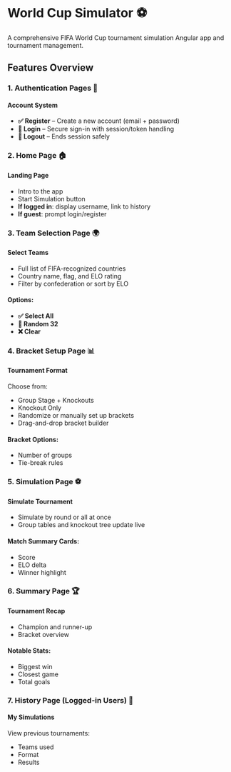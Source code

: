 # World Cup Simulator ⚽

A comprehensive FIFA World Cup tournament simulation Angular app and tournament management.

## Features Overview

### 1. Authentication Pages 🔐

#### Account System
- **✅ Register** – Create a new account (email + password)
- **🔑 Login** – Secure sign-in with session/token handling
- **🚪 Logout** – Ends session safely

### 2. Home Page 🏠

#### Landing Page
- Intro to the app
- Start Simulation button
- **If logged in**: display username, link to history
- **If guest**: prompt login/register

### 3. Team Selection Page 🌍

#### Select Teams
- Full list of FIFA-recognized countries
- Country name, flag, and ELO rating
- Filter by confederation or sort by ELO

#### Options:
- **✅ Select All**
- **🎲 Random 32**
- **❌ Clear**

### 4. Bracket Setup Page 📊

#### Tournament Format
Choose from:
- Group Stage + Knockouts
- Knockout Only
- Randomize or manually set up brackets
- Drag-and-drop bracket builder

#### Bracket Options:
- Number of groups
- Tie-break rules

### 5. Simulation Page ⚽

#### Simulate Tournament
- Simulate by round or all at once
- Group tables and knockout tree update live

#### Match Summary Cards:
- Score
- ELO delta
- Winner highlight

### 6. Summary Page 🏆

#### Tournament Recap
- Champion and runner-up
- Bracket overview

#### Notable Stats:
- Biggest win
- Closest game
- Total goals


### 7. History Page (Logged-in Users) 📜

#### My Simulations
View previous tournaments:
- Teams used
- Format
- Results

